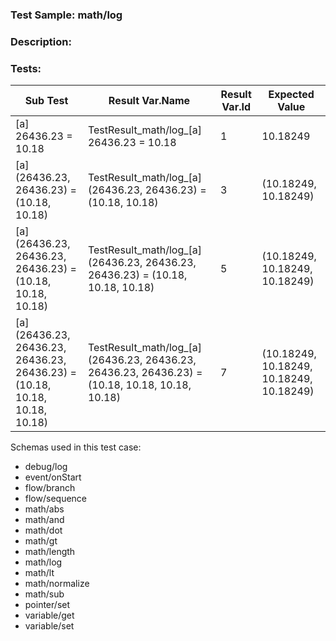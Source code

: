 ### **Test Sample:** math/log
### **Description:** 

### Tests:
| Sub Test | Result Var.Name | Result Var.Id | Expected Value
| ----------- | ----------- | ----------- |----------- |
| [a] 26436.23 = 10.18 | TestResult_math/log_[a] 26436.23 = 10.18 | 1 | 10.18249
| [a] (26436.23, 26436.23) = (10.18, 10.18) | TestResult_math/log_[a] (26436.23, 26436.23) = (10.18, 10.18) | 3 | (10.18249, 10.18249)
| [a] (26436.23, 26436.23, 26436.23) = (10.18, 10.18, 10.18) | TestResult_math/log_[a] (26436.23, 26436.23, 26436.23) = (10.18, 10.18, 10.18) | 5 | (10.18249, 10.18249, 10.18249)
| [a] (26436.23, 26436.23, 26436.23, 26436.23) = (10.18, 10.18, 10.18, 10.18) | TestResult_math/log_[a] (26436.23, 26436.23, 26436.23, 26436.23) = (10.18, 10.18, 10.18, 10.18) | 7 | (10.18249, 10.18249, 10.18249, 10.18249)

Schemas used in this test case:
- debug/log
- event/onStart
- flow/branch
- flow/sequence
- math/abs
- math/and
- math/dot
- math/gt
- math/length
- math/log
- math/lt
- math/normalize
- math/sub
- pointer/set
- variable/get
- variable/set
